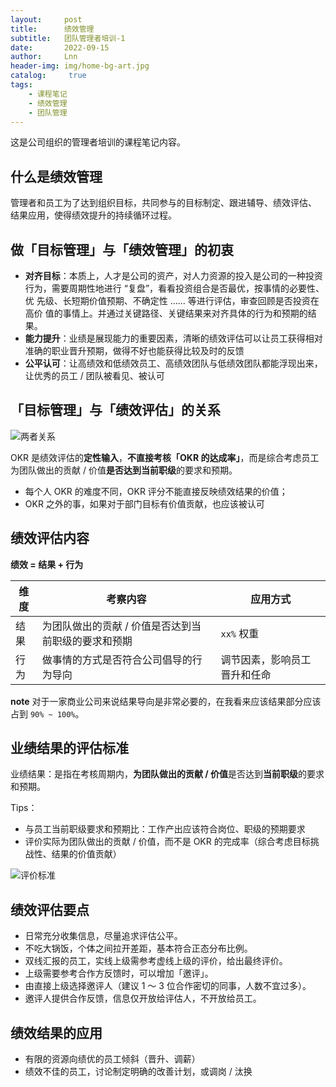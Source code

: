 ```yaml
---
layout:     post
title:      绩效管理
subtitle:   团队管理者培训-1
date:       2022-09-15
author:     Lnn
header-img: img/home-bg-art.jpg
catalog: 	 true
tags:
    - 课程笔记
    - 绩效管理
    - 团队管理
---
```


这是公司组织的管理者培训的课程笔记内容。


## 什么是绩效管理

管理者和员工为了达到组织目标，共同参与的目标制定、跟进辅导、绩效评估、
结果应用，使得绩效提升的持续循环过程。


## 做「目标管理」与「绩效管理」的初衷

- **对齐目标**：本质上，人才是公司的资产，对人力资源的投入是公司的一种投资
行为，需要周期性地进行 “复盘”，看看投资组合是否最优，按事情的必要性、优
先级、长短期价值预期、不确定性 …… 等进行评估，审查回顾是否投资在高价
值的事情上。并通过关键路径、关键结果来对齐具体的行为和预期的结果。
- **能力提升**：业绩是展现能力的重要因素，清晰的绩效评估可以让员工获得相对
准确的职业晋升预期，做得不好也能获得比较及时的反馈
- **公平认可**：让高绩效和低绩效员工、高绩效团队与低绩效团队都能浮现出来，
让优秀的员工 / 团队被看见、被认可




## 「目标管理」与「绩效评估」的关系

![两者关系](https://linnaname.github.io/img/teamlead/performance_target.png)

OKR 是绩效评估的**定性输入**，**不直接考核「OKR 的达成率」**，而是综合考虑员工为团队做出的贡献 / 价值**是否达到当前职级**的要求和预期。
- 每个人 OKR 的难度不同，OKR 评分不能直接反映绩效结果的价值；
- OKR 之外的事，如果对于部门目标有价值贡献，也应该被认可



## 绩效评估内容

**绩效 = 结果 + 行为**



|  维度   | 考察内容   | 应用方式  |
|  ----  | ----  | ----  |
| 结果  | 为团队做出的贡献 / 价值是否达到当前职级的要求和预期 | `xx%` 权重 |
| 行为  | 做事情的方式是否符合公司倡导的行为导向 | 调节因素，影响员工晋升和任命 |

**note** 对于一家商业公司来说结果导向是非常必要的，在我看来应该结果部分应该占到 `90% ~ 100%`。



## 业绩结果的评估标准


业绩结果：是指在考核周期内，**为团队做出的贡献 / 价值**是否达到**当前职级**的要求和预期。

Tips：
- 与员工当前职级要求和预期比：工作产出应该符合岗位、职级的预期要求
-  评价实际为团队做出的贡献 / 价值，而不是 OKR 的完成率（综合考虑目标挑战性、结果的价值贡献）

![评价标准](https://linnaname.github.io/img/teamlead/performance_standard.png)



## 绩效评估要点

- 日常充分收集信息，尽量追求评估公平。
- 不吃大锅饭，个体之间拉开差距，基本符合正态分布比例。
- 双线汇报的员工，实线上级需参考虚线上级的评价，给出最终评价。
- 上级需要参考合作方反馈时，可以增加「邀评」。
- 由直接上级选择邀评人（建议 1 ～ 3 位合作密切的同事，人数不宜过多）。
- 邀评人提供合作反馈，信息仅开放给评估人，不开放给员工。



## 绩效结果的应用

- 有限的资源向绩优的员工倾斜（晋升、调薪）
- 绩效不佳的员工，讨论制定明确的改善计划，或调岗 / 汰换